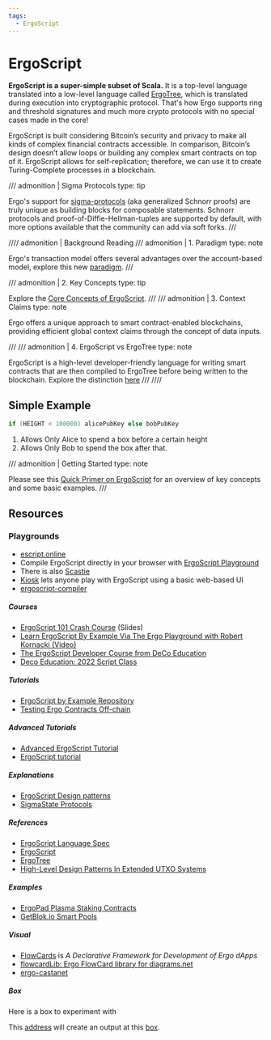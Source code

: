 ```yaml
---
tags:
  - ErgoScript
---
```


# ErgoScript

**ErgoScript is a super-simple subset of Scala.** It is a top-level language translated into a low-level language called [ErgoTree](ergotree.md), which is translated during execution into cryptographic protocol. That's how Ergo supports ring and threshold signatures and much more crypto protocols with no special cases made in the core!

ErgoScript is built considering Bitcoin’s security and privacy to make all kinds of complex financial contracts accessible. In comparison, Bitcoin’s design doesn’t allow loops or building any complex smart contracts on top of it. ErgoScript allows for self-replication; therefore, we can use it to create Turing-Complete processes in a blockchain.

/// admonition | Sigma Protocols
    type: tip

Ergo's support for [sigma-protocols](sigma.md) (aka generalized Schnorr proofs) are truly unique as building blocks for composable statements. Schnorr protocols and proof-of-Diffie-Hellman-tuples are supported by default, with more options available that the community can add via soft forks.
///


//// admonition | Background Reading
/// admonition | 1. Paradigm
    type: note

Ergo's transaction model offers several advantages over the account-based model, explore this new [paradigm](/dev/scs/#paradigm).
///

/// admonition | 2. Key Concepts
    type: tip

Explore the [Core Concepts of ErgoScript](ergoscript-key-concepts.md).
///
/// admonition | 3. Context Claims
    type: note

Ergo offers a unique approach to smart contract-enabled blockchains, providing efficient global context claims through the concept of data inputs.

///
/// admonition | 4. ErgoScript vs ErgoTree
    type: note

ErgoScript is a high-level developer-friendly language for writing smart contracts that are then compiled to ErgoTree before being written to the blockchain. Explore the distinction [here](ergoscriptvergotree.md)
///
////

## Simple Example

```scala
if (HEIGHT < 100000) alicePubKey else bobPubKey
```

1. Allows Only Alice to spend a box before a certain height 
2. Allows Only Bob to spend the box after that.



/// admonition | Getting Started
    type: note

Please see this [Quick Primer on ErgoScript](/dev/scs/ergoscript-primer) for an overview of key concepts and some basic examples. 
///

## Resources

### Playgrounds

- [escript.online](https://escript.online/)
- Compile ErgoScript directly in your browser with [ErgoScript Playground](https://wallet.plutomonkey.com/p2s/)
- There is also [Scastie](https://scastie.scala-lang.org/greenhat/T2jSEv11QcWpXX1XrcHUdw/31)
- [Kiosk](/dev/stack/kiosk) lets anyone play with ErgoScript using a basic web-based UI
- [ergoscript-compiler](https://github.com/ergoplatform/ergoscript-compiler)


##### Courses

- [ErgoScript 101 Crash Course](https://docs.google.com/presentation/d/10gYO82z_7qloRrFOcCxTFuzpP40IImPyIKMV2ZFd9M4/edit#slide=id.p) (Slides)
- [Learn ErgoScript By Example Via The Ergo Playground with Robert Kornacki (Video)](https://www.youtube.com/watch?v=8l2v1asHgyA)
- [The ErgoScript Developer Course from DeCo Education](https://github.com/DeCo-Education/ErgoScript-Developer-Course)
- [Deco Education: 2022 Script Class](https://www.youtube.com/watch?v=qR0_k7VH6KI&list=PLopsKGshj0B4DfFnS-pvriZhba050eaXu)


##### Tutorials 

- [ErgoScript by Example Repository](https://github.com/ergoplatform/ergoscript-by-example)
- [Testing Ergo Contracts Off-chain](https://github.com/anon-real/contract-testing)


##### Advanced Tutorials

- [Advanced ErgoScript Tutorial](https://ergoplatform.org/docs/AdvancedErgoScriptTutorial.pdf)
- [ErgoScript tutorial](https://ergoplatform.org/docs/ErgoScript.pdf)


##### Explanations

- [ErgoScript Design patterns](https://www.ergoforum.org/t/ergoscript-design-patterns/222)
- [SigmaState Protocols](https://storage.googleapis.com/ergo-cms-media/docs/sigmastate_protocols.pdf)

##### References

- [ErgoScript Language Spec](https://github.com/ScorexFoundation/sigmastate-interpreter/blob/develop/docs/LangSpec.md)
- [ErgoScript](https://ergoplatform.org/docs/ErgoScript.pdf) 
- [ErgoTree](https://ergoplatform.org/docs/ErgoTree.pdf)
- [High-Level Design Patterns In Extended UTXO Systems](https://github.com/Emurgo/Emurgo-Research/blob/master/smart-contracts/High%20Level%20Design%20Patterns%20In%20Extended%20UTXO%20Systems.md)

##### Examples

- [ErgoPad Plasma Staking Contracts](https://github.com/paideiadao/paideia-contracts/blob/main/paideia_contracts/contracts/plasma_staking/ergoscript/latest/plasmaStaking.es)
- [GetBlok.io Smart Pools](https://github.com/GetBlok-io/ergo-smartpooling-contracts)


##### Visual

- [FlowCards](flowcards.md) is *A Declarative Framework for Development of Ergo dApps* 
- [flowcardLib: Ergo FlowCard library for diagrams.net](https://github.com/lucagdangelo/flowcardLib)
- [ergo-castanet](https://github.com/iandebeer/ergo-castanet)


##### Box

Here is a box to experiment with 

This [address](https://wallet.plutomonkey.com/p2s/?source=c2lnbWFQcm9wKFNFTEYuaWQgPT0gSU5QVVRTKDApLmlkKQ==) will create an output at this [box](https://api.ergoplatform.com/api/v0/transactions/boxes/byAddress/unspent/ZX44DGQZJ4SoDVh58XRuNZjAq).






